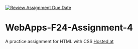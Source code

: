 [![Review Assignment Due Date](https://classroom.github.com/assets/deadline-readme-button-22041afd0340ce965d47ae6ef1cefeee28c7c493a6346c4f15d667ab976d596c.svg)](https://classroom.github.com/a/YNXypkor)
# WebApps-F24-Assignment-4
A practice assignment for HTML with CSS
[Hosted at](https://44-563-webapps-f24.github.io/44563-webapps-f24-assignment4-Subhani6697/greekplay.html)
